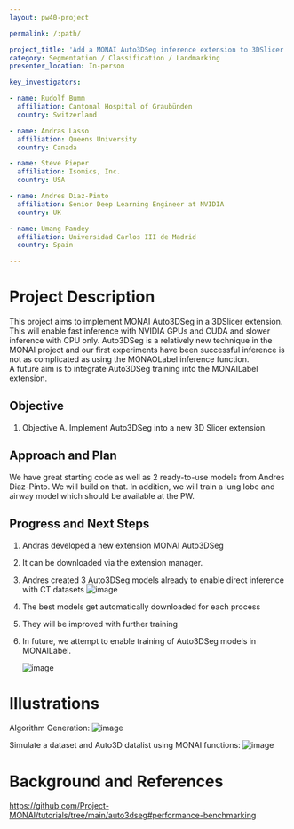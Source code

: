 ```yaml
---
layout: pw40-project

permalink: /:path/

project_title: 'Add a MONAI Auto3DSeg inference extension to 3DSlicer '
category: Segmentation / Classification / Landmarking
presenter_location: In-person

key_investigators:

- name: Rudolf Bumm
  affiliation: Cantonal Hospital of Graubünden
  country: Switzerland

- name: Andras Lasso
  affiliation: Queens University
  country: Canada

- name: Steve Pieper
  affiliation: Isomics, Inc.
  country: USA

- name: Andres Diaz-Pinto
  affiliation: Senior Deep Learning Engineer at NVIDIA
  country: UK

- name: Umang Pandey
  affiliation: Universidad Carlos III de Madrid
  country: Spain    

---
```


# Project Description

<!-- Add a short paragraph describing the project. -->

This project aims to implement MONAI Auto3DSeg in a 3DSlicer extension. This will enable fast inference with NVIDIA GPUs and CUDA and slower inference with CPU only.
Auto3DSeg is a relatively new technique in the MONAI project and our first experiments have been successful inference is not as complicated as using the MONAOLabel inference function.\
A future aim is to integrate Auto3DSeg training into the MONAILabel extension.

## Objective

<!-- Describe here WHAT you would like to achieve (what you will have as end result). -->

1.  Objective A. Implement Auto3DSeg into a new 3D Slicer extension.

## Approach and Plan

<!-- Describe here HOW you would like to achieve the objectives stated above. -->

We have great starting code as well as 2 ready-to-use models from Andres Diaz-Pinto. We will build on that.
In addition, we will train a lung lobe and airway model which should be available at the PW.

## Progress and Next Steps

<!-- Update this section as you make progress, describing of what you have ACTUALLY DONE.
     If there are specific steps that you could not complete then you can describe them here, too. -->

1. Andras developed a new extension MONAI Auto3DSeg
2. It can be downloaded via the extension manager. 
3. Andres created 3 Auto3DSeg models already to enable direct inference with CT datasets
   ![image](https://github.com/NA-MIC/ProjectWeek/assets/18140094/10bcc813-c4e6-4e6a-ae8e-0d3cf51b0ab3)

4. The best models get automatically downloaded for each process
5. They will be improved with further training 
6. In future, we attempt to enable training of Auto3DSeg models in MONAILabel.

   ![image](https://github.com/NA-MIC/ProjectWeek/assets/18140094/ea045d96-ab84-4469-86e0-acbd7bec01ad)


# Illustrations

<!-- Add pictures and links to videos that demonstrate what has been accomplished. -->

Algorithm Generation:
![image](https://github.com/NA-MIC/ProjectWeek/assets/18140094/286ae610-4ab7-4352-ac80-ab4d2c4773c1)

Simulate a dataset and Auto3D datalist using MONAI functions:
![image](https://github.com/NA-MIC/ProjectWeek/assets/18140094/6208629d-5a2f-4c39-a98a-0b0a98367546)

# Background and References

<!-- If you developed any software, include link to the source code repository.
     If possible, also add links to sample data, and to any relevant publications. -->

<https://github.com/Project-MONAI/tutorials/tree/main/auto3dseg#performance-benchmarking>

